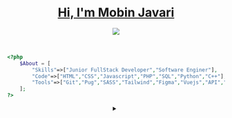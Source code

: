 <div align="center">
    <h1><a href="https://github.com/mobinjavari" target="_blanck">Hi, I'm Mobin Javari</a></h1>
    <image src="https://readme-typing-svg.herokuapp.com?font=SFMono-Regular&color=1E69DE&size=16&center=true&width=510&height=45&lines=$_+I'm+a+Junior+FullStack+Developer+and+Open+Source+Lover">
</div>

<br>


```php

<?php                                                                                  Hi Bro
    $About = [                                                                         ~~~~~~
        "Skills"=>["Junior FullStack Developer","Software Enginer"],                       \  ^__^
        "Code"=>["HTML","CSS","Javascript","PHP","SQL","Python","C++"],                       (oo)\_______
        "Tools"=>["Git","Pug","SASS","Tailwind","Figma","Vuejs","API","Laravel"]              (__)\       )\/\
    ];                                                                                            ||----w |
?>                                                                                                ||     ||

```
    
<details align="center">
    <summary></summary><br>
    <div align="center">
        <a href="https://github.com/mobinjavari" title="Anurag's github stats"><img alt="Anurag's github stats" src="https://github-readme-stats.vercel.app/api?username=user286072&count_private=true&include_all_commits=true&show_icons=true&theme=github_dark&hide_border=false&&border_color=30363d"></a><br><br>
        <a href="https://github.com/mobinjavari" title="Anurag's github stats"><img alt="Top Langs" src="https://github-readme-stats.vercel.app/api/top-langs/?username=user286072&show_icons=true&layout=compact&theme=github_dark&hide_border=false&border_color=30363d&langs_count=100"><a/><br>
    </div><br><br>
</details>
